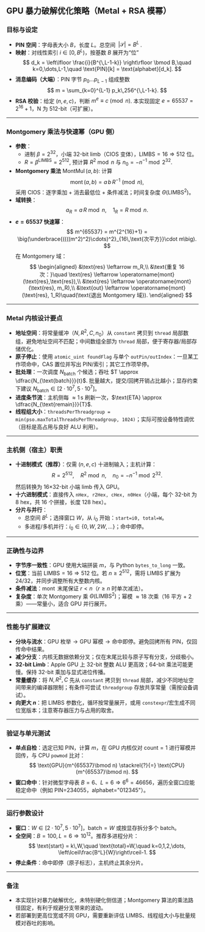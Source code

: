 ## GPU 暴力破解优化策略（Metal + RSA 模幂）

### 目标与设定
- **PIN 空间**：字母表大小 $B$，长度 $L$。总空间 $\;|\mathcal{S}| = B^L\;$.
- **映射**：对线性索引 $i \in [0, B^L)$，按基数 $B$ 展开为“位”
  $$
  d_k = \left\lfloor \frac{i}{B^{\,L-1-k}} \right\rfloor \bmod B,\quad k=0,\dots,L-1,\quad \text{PIN}[k] = \text{alphabet}[d_k].
  $$
- **消息编码（大端）**：PIN 字节 $p_0\ldots p_{L-1}$ 组成整数
  $$
  m = \sum_{k=0}^{L-1} p_k\,256^{\,L-1-k}.
  $$
- **RSA 校验**：给定 $(n,e,c)$，判断 $m^e \equiv c\pmod n$. 本实现固定 $e=65537=2^{16}+1$，N 为 512-bit（可扩展）。

---

### Montgomery 乘法与快速幂（GPU 侧）
- **参数**：
  - 进制 $\beta = 2^{32}$，小端 32-bit limb（CIOS 变体），$\text{LIMBS}=16\Rightarrow 512$ 位。
  - $R = \beta^{\text{LIMBS}} = 2^{512}$, 预计算 $R^2 \bmod n$ 与 $n_0 = -n^{-1} \bmod 2^{32}$.
- **Montgomery 乘法** $\operatorname{MontMul}(a,b)$: 计算
  $$
  \operatorname{mont}(a,b) = a\,b\,R^{-1} \pmod n,
  $$
  采用 CIOS：逐字乘加 + 消去最低位 + 条件减法；时间复杂度 $\Theta(\text{LIMBS}^2)$。
- **域转换**：
  $$
  a_R = a\,R \bmod n, \quad 1_R = R \bmod n.
  $$
- **$e=65537$ 快速幂**：
  $$
  m^{65537} = m^{2^{16}+1} = \big(\underbrace{((((m^2)^2)\cdots)^2}_{16\,\text{次平方}}\cdot m\big).
  $$
  在 Montgomery 域：
  $$
  \begin{aligned}
  &\text{res} \leftarrow m_R,\\
  &\text{重复 16 次：}\quad \text{res} \leftarrow \operatorname{mont}(\text{res},\text{res}),\\
  &\text{res} \leftarrow \operatorname{mont}(\text{res}, m_R),\\
  &\text{out} \leftarrow \operatorname{mont}(\text{res}, 1_R)\quad(\text{退出 Montgomery 域}).
  \end{aligned}
  $$

---

### Metal 内核设计要点
- **地址空间**：将常量缓冲（$N,R^2,C,n_0$）从 `constant` 拷贝到 `thread` 局部数组，避免地址空间不匹配；中间数组全部为 `thread` 局部，便于寄存器/局部存储优化。
- **原子停止**：使用 `atomic_uint foundFlag` 与单个 `outPin/outIndex`：一旦某工作项命中，CAS 置位并写出 PIN/索引；其它工作项早停。
- **批处理**：一次调度 $N_{\text{batch}}$ 个候选；吞吐 $T \approx \dfrac{N_{\text{batch}}}{t}$. 批量越大，提交/回拷开销占比越小；显存约束下建议 $N_{\text{batch}}\in[2\cdot10^7,5\cdot10^7]$。
- **进度条节流**：主机侧每 $\approx 1\,\text{s}$ 刷新一次，$\text{ETA} \approx \dfrac{N_{\text{remain}}}{T}$.
- **线程组大小**：`threadsPerThreadgroup = min(pso.maxTotalThreadsPerThreadgroup, 1024)`；实际可按设备特性调优（目标是高占用与良好 ALU 利用）。

---

### 主机侧（宿主）职责
- **十进制模式（推荐）**：仅需 $(n,e,c)$ 十进制输入；主机计算：
  $$
  R = 2^{512},\quad R^2 \bmod n,\quad n_0 = -n^{-1} \bmod 2^{32}.
  $$
  然后转换为 16×32-bit 小端 limb 传入 GPU。
- **十六进制模式**：直接传入 `nHex, r2Hex, cHex, n0Hex`（小端，每个 32-bit 为 8 hex，共 16 个拼接，长度 128 hex）。
- **分片与并行**：
  - 总空间 $B^L$；选择窗口 $W$，从 $i_0$ 开始：`start=i0, total=W`。
  - 多进程/多机并行：$i_0 \in \{0, W, 2W, \dots\}$；命中即停。

---

### 正确性与边界
- **字节序一致性**：GPU 使用大端拼装 $m$，与 Python `bytes_to_long` 一致。
- **位宽**：当前 $\text{LIMBS}=16\Rightarrow 512$ 位。若 $n\ge 2^{512}$，需将 $\text{LIMBS}$ 扩展为 24/32，并同步调整所有大整数内核。
- **条件减法**：$\operatorname{mont}$ 末尾保证 $r<n$（$r\ge n$ 时单次减法）。
- **复杂度**：单次 Montgomery 乘 $\Theta(\text{LIMBS}^2)$；幂模 $\approx 18$ 次乘（16 平方 + 2 乘）——常量小，适合 GPU 并行展开。

---

### 性能与扩展建议
- **分块与流水**：$\text{GPU 枚举}\to\text{GPU 幂模}\to\text{命中即停}$。避免回拷所有 PIN，仅回传命中结果。
- **减少分支**：内核无数据依赖分叉；仅在末尾比较与原子写有分支，分歧极小。
- **32-bit Limb**：Apple GPU 上 32-bit 整数 ALU 更高效；64-bit 乘法可能更慢。保持 32-bit 乘加与显式进位传播。
- **常量缓存**：将 $N,R^2,C$ 先从 `constant` 拷贝到 `thread` 局部，减少不同地址空间带来的编译器限制；有条件可尝试 `threadgroup` 存放共享常量（需按设备调试）。
- **向更大 $n$**：把 $\text{LIMBS}$ 参数化，循环按常量展开，或用 `constexpr`/宏生成不同位宽版本；注意寄存器压力与占用的取舍。

---

### 验证与单元测试
- **单点自检**：选定已知 $\text{PIN}$，计算 $m$，在 GPU 内核仅对 $\text{count}=1$ 进行幂模并回传，与 CPU `powmod` 比对：
  $$
  \text{GPU}(m^{65537}\bmod n) \stackrel{?}{=} \text{CPU}(m^{65537}\bmod n).
  $$
- **窗口命中**：针对微型字母表 $B=6$、$L=6\Rightarrow 6^6=46656$，遍历全窗口应能稳定命中（例如 PIN=234055，alphabet="012345"）。

---

### 运行参数设计
- **窗口**：$W\in[2\cdot10^7, 5\cdot10^7]$，$\text{batch}=W$ 或按显存拆分多个 batch。
- **全空间**：$B=100, L=6\Rightarrow 10^{12}$。推荐多进程分片：
  $$
  \text{start} = k\,W,\quad \text{total}=W,\quad k=0,1,2,\dots, \left\lceil\frac{B^L}{W}\right\rceil-1.
  $$
- **停止条件**：命中即停（原子标志），主机终止其余分片。

---

### 备注
- 本实现针对暴力破解优化，未特别硬化侧信道；Montgomery 算法的乘法路径固定，有利于规避分支带来的波动。
- 若部署到更高位宽或不同 GPU，需要重新评估 $\text{LIMBS}$、线程组大小与批量规模对吞吐的影响。
